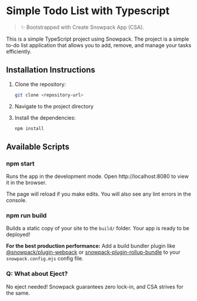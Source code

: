 # Simple Todo List with Typescript

> ✨ Bootstrapped with Create Snowpack App (CSA).

This is a simple TypeScript project using Snowpack. The project is a simple to-do list application that allows you to add, remove, and manage your tasks efficiently.

## Installation Instructions

1. Clone the repository:
    ```sh
    git clone <repository-url>
    ```
2. Navigate to the project directory

3. Install the dependencies:
    ```sh
    npm install
    ```

## Available Scripts

### npm start

Runs the app in the development mode.
Open http://localhost:8080 to view it in the browser.

The page will reload if you make edits.
You will also see any lint errors in the console.

### npm run build

Builds a static copy of your site to the `build/` folder.
Your app is ready to be deployed!

**For the best production performance:** Add a build bundler plugin like [@snowpack/plugin-webpack](https://github.com/snowpackjs/snowpack/tree/main/plugins/plugin-webpack) or [snowpack-plugin-rollup-bundle](https://github.com/ParamagicDev/snowpack-plugin-rollup-bundle) to your `snowpack.config.mjs` config file.

### Q: What about Eject?

No eject needed! Snowpack guarantees zero lock-in, and CSA strives for the same.
